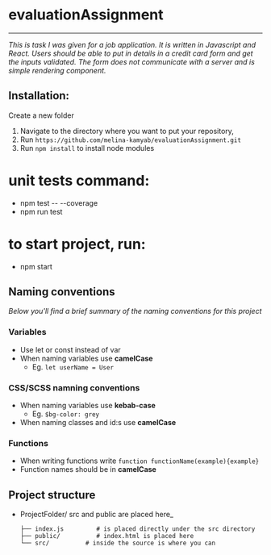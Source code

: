 # evaluationAssignment

---

_This is task I was given for a job application. It is written in Javascript and React. Users should be able to put in details in a credit card form and get the inputs validated. The form does not communicate with a server and is simple rendering component._

## Installation:

Create a new folder

1. Navigate to the directory where you want to put your repository,
2. Run `https://github.com/melina-kamyab/evaluationAssignment.git`
3. Run `npm install` to install node modules

# unit tests command:

- npm test -- --coverage
- npm run test

# to start project, run:

- npm start

## Naming conventions

_Below you'll find a brief summary of the naming conventions for this project_

### Variables

- Use let or const instead of var
- When naming variables use **camelCase**
  - Eg. `let userName = User`

### CSS/SCSS namning conventions

- When naming variables use **kebab-case**
  - Eg. `$bg-color: grey`
- When naming classes and id:s use **camelCase**

### Functions

- When writing functions write `function functionName(example){example}`
- Function names should be in **camelCase**

## Project structure

- ProjectFolder/ src and public are placed here\_
  ```
  ├── index.js         # is placed directly under the src directory
  ├── public/          # index.html is placed here
  └── src/          # inside the source is where you can
  ```

```


```
